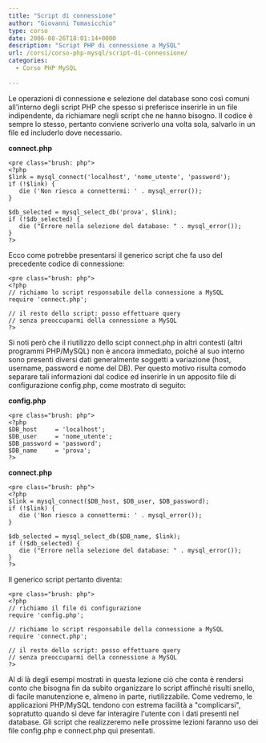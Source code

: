 ```yaml
---
title: "Script di connessione"
author: "Giovanni Tomasicchio"
type: corso
date: 2006-08-26T18:01:14+0000
description: "Script PHP di connessione a MySQL"
url: /corsi/corso-php-mysql/script-di-connessione/
categories:
  - Corso PHP MySQL
  
---
```

 Le operazioni di connessione e selezione del database sono così comuni all'interno degli script PHP che spesso si preferisce inserirle in un file indipendente, da richiamare negli script che ne hanno bisogno. Il codice è sempre lo stesso, pertanto conviene scriverlo una volta sola, salvarlo in un file ed includerlo dove necessario.

 **connect.php**

 ```
<pre class="brush: php">
<?php
$link = mysql_connect('localhost', 'nome_utente', 'password');
if (!$link) {
	die ('Non riesco a connettermi: ' . mysql_error());
}

$db_selected = mysql_select_db('prova', $link);
if (!$db_selected) {
	die ("Errore nella selezione del database: " . mysql_error());
}
?>
```

 Ecco come potrebbe presentarsi il generico script che fa uso del precedente codice di connessione:

 ```
<pre class="brush: php">
<?php
// richiamo lo script responsabile della connessione a MySQL
require 'connect.php';

// il resto dello script: posso effettuare query
// senza preoccuparmi della connessione a MySQL
?>
```

 Si noti però che il riutilizzo dello scipt connect.php in altri contesti (altri programmi PHP/MySQL) non è ancora immediato, poiché al suo interno sono presenti diversi dati generalmente soggetti a variazione (host, username, password e nome del DB). Per questo motivo risulta comodo separare tali informazioni dal codice ed inserirle in un apposito file di configurazione config.php, come mostrato di seguito:

 **config.php**

 ```
<pre class="brush: php">
<?php
$DB_host     = 'localhost';
$DB_user     = 'nome_utente';
$DB_password = 'password';
$DB_name     = 'prova';
?>
```

 **connect.php**

 ```
<pre class="brush: php">
<?php
$link = mysql_connect($DB_host, $DB_user, $DB_password);
if (!$link) {
	die ('Non riesco a connettermi: ' . mysql_error());
}

$db_selected = mysql_select_db($DB_name, $link);
if (!$db_selected) {
	die ("Errore nella selezione del database: " . mysql_error());
}
?>
```

 Il generico script pertanto diventa:

 ```
<pre class="brush: php">
<?php
// richiamo il file di configurazione
require 'config.php';

// richiamo lo script responsabile della connessione a MySQL
require 'connect.php';

// il resto dello script: posso effettuare query
// senza preoccuparmi della connessione a MySQL
?>
```

 Al di là degli esempi mostrati in questa lezione ciò che conta è rendersi conto che bisogna fin da subito organizzare lo script affinché risulti snello, di facile manutenzione e, almeno in parte, riutilizzabile. Come vedremo, le applicazioni PHP/MySQL tendono con estrema facilità a "complicarsi", sopratutto quando si deve far interagire l'utente con i dati presenti nel database. Gli script che realizzeremo nelle prossime lezioni faranno uso dei file config.php e connect.php qui presentati.